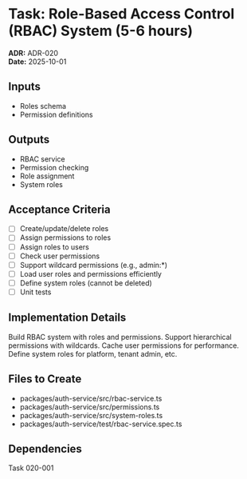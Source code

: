 # Task: Role-Based Access Control (RBAC) System (5-6 hours)
**ADR:** ADR-020  
**Date:** 2025-10-01

## Inputs
- Roles schema
- Permission definitions

## Outputs
- RBAC service
- Permission checking
- Role assignment
- System roles

## Acceptance Criteria
- [ ] Create/update/delete roles
- [ ] Assign permissions to roles
- [ ] Assign roles to users
- [ ] Check user permissions
- [ ] Support wildcard permissions (e.g., admin:*)
- [ ] Load user roles and permissions efficiently
- [ ] Define system roles (cannot be deleted)
- [ ] Unit tests

## Implementation Details
Build RBAC system with roles and permissions. Support hierarchical permissions with wildcards. Cache user permissions for performance. Define system roles for platform, tenant admin, etc.

## Files to Create
- packages/auth-service/src/rbac-service.ts
- packages/auth-service/src/permissions.ts
- packages/auth-service/src/system-roles.ts
- packages/auth-service/test/rbac-service.spec.ts

## Dependencies
Task 020-001